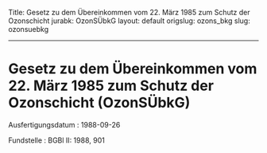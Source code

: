 Title: Gesetz zu dem Übereinkommen vom 22. März 1985 zum Schutz der Ozonschicht
jurabk: OzonSÜbkG
layout: default
origslug: ozons_bkg
slug: ozonsuebkg

---

# Gesetz zu dem Übereinkommen vom 22. März 1985 zum Schutz der Ozonschicht (OzonSÜbkG)

Ausfertigungsdatum
:   1988-09-26

Fundstelle
:   BGBl II: 1988, 901

